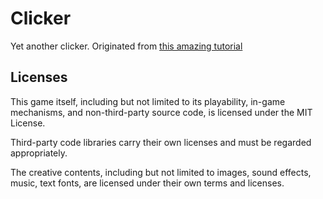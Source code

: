 # Clicker

Yet another clicker. Originated from [this amazing tutorial](https://gamedevacademy.org/phaser-tutorial-how-to-create-an-idle-clicker-game/)

## Licenses

This game itself, including but not limited to its playability, in-game mechanisms, and non-third-party source code, is licensed under the MIT License.

Third-party code libraries carry their own licenses and must be regarded appropriately.

The creative contents, including but not limited to images, sound effects, music, text fonts, are licensed under their own terms and licenses.
